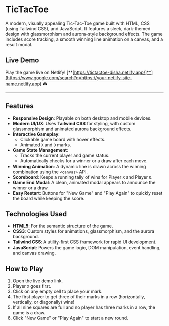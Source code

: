 # TicTacToe
A modern, visually appealing Tic-Tac-Toe game built with HTML, CSS (using Tailwind CSS), and JavaScript. It features a sleek, dark-themed design with glassmorphism and aurora-style background effects. The game includes score tracking, a smooth winning line animation on a canvas, and a result modal.

## Live Demo

Play the game live on Netlify\! [**[https://tictactoe-disha.netlify.app/]**](https://www.google.com/search?q=https://your-netlify-site-name.netlify.app) 🎮

-----

## Features

  - **Responsive Design**: Playable on both desktop and mobile devices.
  - **Modern UI/UX**: Uses **Tailwind CSS** for styling, with custom glassmorphism and animated aurora background effects.
  - **Interactive Gameplay**:
      - Clickable game board with hover effects.
      - Animated `X` and `O` marks.
  - **Game State Management**:
      - Tracks the current player and game status.
      - Automatically checks for a winner or a draw after each move.
  - **Winning Animation**: A dynamic line is drawn across the winning combination using the `<canvas>` API.
  - **Scoreboard**: Keeps a running tally of wins for Player `X` and Player `O`.
  - **Game End Modal**: A clean, animated modal appears to announce the winner or a draw.
  - **Easy Restart**: Buttons for "New Game" and "Play Again" to quickly reset the board while keeping the score.

## Technologies Used

  - **HTML5**: For the semantic structure of the game.
  - **CSS3**: Custom styles for animations, glassmorphism, and the aurora background.
  - **Tailwind CSS**: A utility-first CSS framework for rapid UI development.
  - **JavaScript**: Powers the game logic, DOM manipulation, event handling, and canvas drawing.

## How to Play

1.  Open the live demo link.
2.  Player `X` goes first.
3.  Click on any empty cell to place your mark.
4.  The first player to get three of their marks in a row (horizontally, vertically, or diagonally) wins\!
5.  If all nine squares are full and no player has three marks in a row, the game is a draw.
6.  Click "New Game" or "Play Again" to start a new round.
